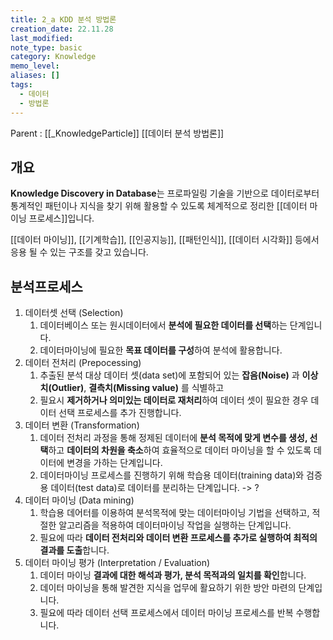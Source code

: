 ```yaml
---
title: 2_a KDD 분석 방법론
creation_date: 22.11.28
last_modified: 
note_type: basic
category: Knowledge
memo_level: 
aliases: []
tags:
  - 데이터
  - 방법론
---
```


Parent : [[_KnowledgeParticle]]
[[데이터 분석 방법론]]

## 개요

**Knowledge Discovery in Database**는 프로파일링 기술을 기반으로 데이터로부터 통계적인 패턴이나 지식을 찾기 위해 활용할 수 있도록 체계적으로 정리한 [[데이터 마이닝 프로세스]]입니다.

[[데이터 마이닝]], [[기계학습]], [[인공지능]], [[패턴인식]], [[데이터 시각화]] 등에서 응용 될 수 있는 구조를 갖고 있습니다.

## 분석프로세스

1. 데이터셋 선택 (Selection)
	1. 데이터베이스 또는 원시데이터에서 **분석에 필요한 데이터를 선택**하는 단계입니다.
	2. 데이터마이닝에 필요한 **목표 데이터를 구성**하여 분석에 활용합니다.
2. 데이터 전처리 (Prepocessing)
	1. 추출된 분석 대상 데이터 셋(data set)에 포함되어 있는 **잡음(Noise)** 과 **이상치(Outlier)**, **결측치(Missing value)** 를 식별하고 
	2. 필요시 **제거하거나 의미있는 데이터로 재처리**하여 데이터 셋이 필요한 경우 데이터 선택 프로세스를 추가 진행합니다.
3. 데이터 변환 (Transformation)
	1. 데이터 전처리 과정을 통해 정제된 데이터에 **분석 목적에 맞게 변수를 생성, 선택**하고 **데이터의 차원을 축소**하여 효율적으로 데이터 마이닝을 할 수 있도록 데이터에 변경을 가하는 단계입니다.
	2. 데이터마이닝 프로세스를 진행하기 위해 학습용 데이터(training data)와 검증용 데이터(test data)로 데이터를 분리하는 단계입니다. -> ?
4. 데이터 마이닝 (Data mining)
	1. 학습용 데어터를 이용하여 분석목적에 맞는 데이터마이닝 기법을 선택하고, 적절한 알고리즘을 적용하여 데이터마이닝 작업을 실행하는 단계입니다.
	2. 필요에 따라 **데이터 전처리와 데이터 변환 프로세스를 추가로 실행하여 최적의 결과를 도출**합니다. 
5. 데이터 마이닝 평가 (Interpretation / Evaluation)
	1. 데이터 마이닝 **결과에 대한 해석과 평가, 분석 목적과의 일치를 확인**합니다.
	2. 데이터 마이닝을 통해 발견한 지식을 업무에 활요하기 위한 방안 마련의 단계입니다.
	3. 필요에 따라 데이터 선택 프로세스에서 데이터 마이닝 프로세스를 반복 수행합니다.